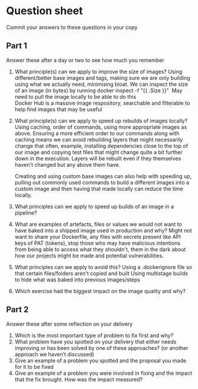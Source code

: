 # Question sheet

Commit your answers to these questions in your copy

## Part 1
Answer these after a day or two to see how much you remember

1. What principle(s) can we apply to improve the size of images?
    Using different/better base images and tags, making sure we are only building using what we actually need, 
    minimising bloat.
    We can inspect the size of an image (in bytes) by running docker inspect -f "{{ .Size }}" <image name>
    May need to pull the image locally to be able to do this  
    Docker Hub is a massive image respository, searchable and filterable to help find images that may be useful

2. What principle(s) can we apply to speed up rebuilds of images locally?
    Using caching, order of commands, using more appropriate images as above.
    Ensuring a more efficient order to our commands along with caching means we can avoid rebuilding layers that might necessarily 
    change that often, example, installing dependencies close to the top of our image and copying test files that might change quite 
    a bit further down in the execution.
    Layers will be rebuilt even if they themselves haven't changed but any above them have.

    Creating and using custom base images can also help with speeding up, pulling out commonly used commands to build a different images
    into a custom image and then having that made locally can reduce the time locally.

3. What principles can we apply to speed up builds of an image in a pipeline?

4. What are examples of artefacts, files or values we would not want to have baked into a shipped image used in production and why?
    Might not want to share your Dockerfile, any files with secrets present like API keys of PAT (tokens), stop those who may have malicious
    intentions from being able to access what they shouldn't, them in the dark about how our projects might be made and potential vulnerabilities.

5. What principles can we apply to avoid this?
    Using a .dockerignore file so that certain files/folders aren't copied and built 
    Using multistage builds to hide what was baked into previous images/steps

6. Which exercise had the biggest impact on the image quality and why?

## Part 2
Answer these after some reflection on your delivery

1. Which is the most important type of problem to fix first and why?
2. What problem have you spotted on your delivery that either needs improving or has been solved by one of these approaches? (or another approach we haven’t discussed)
3. Give an example of a problem you spotted and the proposal you made for it to be fixed
4. Give an example of a problem you were involved in fixing and the impact that the fix brought. How was the impact measured?

